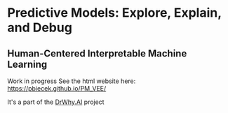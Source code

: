 # Predictive Models: Explore, Explain, and Debug
## Human-Centered Interpretable Machine Learning

Work in progress 
See the html website here: https://pbiecek.github.io/PM_VEE/

It's a part of the [DrWhy.AI](http://drwhy.ai/) project
